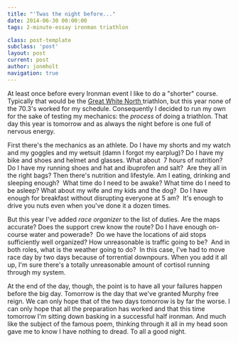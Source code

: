 ```yaml
---
title: "'Twas the night before..."
date: 2014-06-30 00:00:00 
tags: 2-minute-essay ironman triathlon

class: post-template
subclass: 'post'
layout: post
current: post
author: jonmholt
navigation: true
---
```

At least once before every Ironman event I like to do a "shorter" course. Typically that would be the [Great White North ](http://www.gwntriathlon.com/)triathlon, but this year none of the 70.3's worked for my schedule. Consequently I decided to run my own for the sake of testing my mechanics: the _process_&nbsp;of doing a triathlon. That day this year is tomorrow and as always the night before is one full of nervous energy.

<a name="more"></a>First there's the mechanics as an athlete. Do I have my shorts and my watch and my goggles and my wetsuit (damn I forgot my earplug)? Do I have my bike and shoes and helmet and glasses. What about &nbsp;7 hours of nutrition? Do I have my running shoes and hat and ibuprofen and salt? &nbsp;Are they all in the right bags? Then there's nutrition and lifestyle. Am I eating, drinking and sleeping enough? &nbsp;What time do I need to be awake? What time do I need to be asleep? What about my wife and my kids and the dog? &nbsp;Do I have enough for breakfast without disrupting everyone at 5 am? &nbsp;It's enough to drive you nuts even when you've done it a dozen times.

But this year I've added _race organizer_&nbsp;to the list of duties. Are the maps accurate? Does the support crew know the route? Do I have enough on-course water and powerade? &nbsp;Do we have the locations of aid stops sufficiently well organized? How unreasonable is traffic going to be? &nbsp;And in both roles, what is the weather going to do? &nbsp;In this case, I've had to move race day by two days because of torrential downpours. When you add it all up, I'm sure there's a totally unreasonable amount of cortisol running through my system.

At the end of the day, though, the point is to have all your failures happen before the big day. Tomorrow is the day that we've granted Murphy free reign. We can only hope that of the two days tomorrow is by far the worse. I can only hope that all the preparation has worked and that this time tomorrow I'm sitting down basking in a successful half ironman. And much like the subject of the famous poem, thinking through it all in my head soon gave me to know I have nothing to dread. To all a good night.
